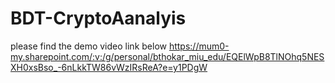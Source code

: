 # BDT-CryptoAanalyis

please find the demo video link below 
https://mum0-my.sharepoint.com/:v:/g/personal/bthokar_miu_edu/EQElWpB8TlNOhq5NESXH0xsBso_-6nLkkTW86vWzIRsReA?e=y1PDgW
